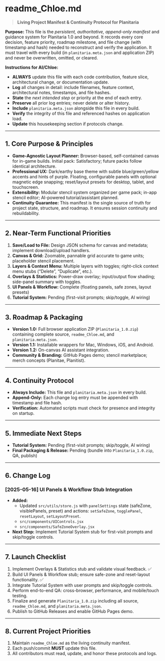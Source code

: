 # readme_Chloe.md

> **Living Project Manifest & Continuity Protocol for Planitaria**

**Purpose:** This file is the *persistent, authoritative, append-only manifest* and guidance system for Planitaria 1.0 and beyond. It records every core decision, feature priority, roadmap milestone, and file change (with timestamp and hash) needed to reconstruct and verify the application. It must travel with every build (in `planitaria.meta.json` and application ZIP) and never be overwritten, omitted, or cleared.

**Instructions for AI/Chloe:**
- **ALWAYS** update this file with each code contribution, feature slice, architectural change, or documentation update.
- **Log** all changes in detail: include filenames, feature context, architectural notes, timestamps, and file hashes.
- **State** the *next intended step* or priority at the end of each entry.
- **Preserve** all prior log entries; never delete or alter history.
- **Include** `planitaria.meta.json` alongside this file in every build.
- **Verify** the integrity of this file and referenced hashes on application load.
- **Update** this housekeeping section if protocols change.

---

## 1. Core Purpose & Principles
- **Game-Agnostic Layout Planner:** Browser-based, self-contained canvas for in-game builds. Initial pack: Satisfactory; future packs follow identical architecture.
- **Professional UX:** Dark/earthy base theme with subtle blue/green/yellow accents and hints of purple. Floating, configurable panels with optional magnetic edge snapping; reset/layout presets for desktop, tablet, and touchscreen.
- **Extensibility:** Modular stencil system organized per game pack; in-app stencil editor; AI-powered tutorial/assistant planned.
- **Continuity Guarantee:** This manifest is the single source of truth for project state, structure, and roadmap. It ensures session continuity and rebuildability.

---

## 2. Near-Term Functional Priorities
1. **Save/Load to File:** Design JSON schema for canvas and metadata; implement download/upload handlers.
2. **Canvas & Grid:** Zoomable, pannable grid accurate to game units; placeholder stencil placement.
3. **Layers & Context Menu:** Multiple layers with toggles; right-click context menu stubs (“Delete”, “Duplicate”, etc.).
4. **Overlays & Statistics:** Power-draw overlay; input/output flow shading; side-panel summary with toggles.
5. **UI Panels & Workflow:** Complete (floating panels, safe zones, layout presets)
6. **Tutorial System:** Pending (first-visit prompts; skip/toggle, AI wiring)

---

## 3. Roadmap & Packaging
- **Version 1.0:** Full browser application ZIP (`Planitaria_1.0.zip`) containing complete source, `readme_Chloe.md`, and `planitaria.meta.json`.
- **Version 1.1:** Installable wrappers for Mac, Windows, iOS, and Android.
- **Version 1.2:** On-canvas AI assistant integration.
- **Community & Branding:** GitHub Pages demo; stencil marketplace; merch concepts (Planitae, Planitist).

---

## 4. Continuity Protocol
- **Always Include:** This file and `planitaria.meta.json` in every build.
- **Append-Only:** Each change log entry must be appended with timestamp and file hash.
- **Verification:** Automated scripts must check for presence and integrity on startup.

---

## 5. Immediate Next Steps
- **Tutorial System:** Pending (first-visit prompts; skip/toggle, AI wiring)
- **Final Packaging & Release:** Pending (bundle into `Planitaria_1.0.zip`, QA, publish)

---

## 6. Change Log
### [2025-05-16] UI Panels & Workflow Stub Integration
- **Added:**
  - Updated `src/utils/store.js` with `panelSettings` state (safeZone, visiblePanels, preset) and actions: `setSafeZone`, `togglePanel`, `resetLayout`, `setLayoutPreset`.
  - `src/components/UIControls.jsx`
  - `src/components/SafeZoneOverlay.jsx`
- **Next Step:** Implement Tutorial System stub for first-visit prompts and skip/toggle controls.

---

## 7. Launch Checklist
1. Implement Overlays & Statistics stub and validate visual feedback. ✅
2. Build UI Panels & Workflow stub; ensure safe-zone and reset-layout functionality. ✅
3. Integrate Tutorial System with user prompts and skip/toggle controls.
4. Perform end-to-end QA: cross-browser, performance, and mobile/touch testing.
5. Finalize and generate `Planitaria_1.0.zip` including all source, `readme_Chloe.md`, and `planitaria.meta.json`.
6. Publish to GitHub Releases and enable GitHub Pages demo.

---

## 8. Current Project Priorities
1. Maintain `readme_Chloe.md` as the living continuity manifest.
2. Each push/commit **MUST** update this file.
3. All contributors must read, update, and honor these protocols and logs.
